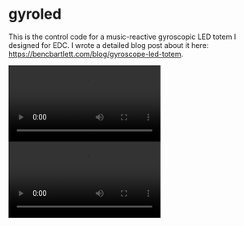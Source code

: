 # gyroled

This is the control code for a music-reactive gyroscopic LED totem I designed for EDC. I wrote a detailed blog post about it here: https://bencbartlett.com/blog/gyroscope-led-totem.

![](/assets/gyroled.mp4) ![](/assets/gyroled.mp4)